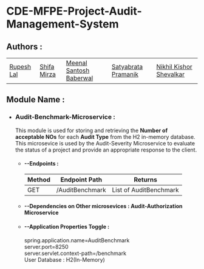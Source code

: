 # CDE-MFPE-Project-Audit-Management-System

## Authors :

<table>
  <tr>
      <td>
        <a href="https://github.com/RupeshLal">Rupesh Lal</a>
        </td>
      <td>
        <a href="https://github.com/mirzashifa">Shifa Mirza</a>
        </td>
      <td>
        <a href="https://github.com/meenalbaberwal">Meenal Santosh Baberwal</a>
        </td>
      <td>
        <a href="https://github.com/raaniji72">Satyabrata Pramanik</a>
        </td>
      <td>
        <a href="https://github.com/nikhil312000">Nikhil Kishor Shevalkar</a>
        </td>
    </tr>
</table>

## Module Name :

* ### Audit-Benchmark-Microservice :
  This module is used for storing and retrieving the **Number of acceptable NOs** for each **Audit Type** from the H2 in-memory database.
  This microsevice is used by the Audit-Severity Microservice to evaluate the status of a project and provide an appropriate response to the client.

  * #### --Endpoints : 
    <table>
        <thead>
            <th>Method</th>
            <th>Endpoint Path</th>
            <th>Returns</th>
        </thead>
        <tbody>
            <tr>
                <td>GET</td>
                <td>/AuditBenchmark</td>
                <td>List of AuditBenchmark</td>
            </tr>
        </tbody>
    </table>

  * #### --Dependencies on Other microsevices : **Audit-Authorization Microservice**

  * #### --Application Properties Toggle :<br/>
      spring.application.name=AuditBenchmark<br/>
      server.port=8250<br/>
      server.servlet.context-path=/benchmark<br/>
      User Database : H2(In-Memory)<br/>
